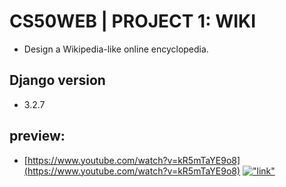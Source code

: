 # CS50WEB | PROJECT 1: WIKI

- Design a Wikipedia-like online encyclopedia.

## Django version
- 3.2.7

## preview:
- [https://www.youtube.com/watch?v=kR5mTaYE9o8](https://www.youtube.com/watch?v=kR5mTaYE9o8)
[!["link"](https://i.ytimg.com/vi/kR5mTaYE9o8/maxresdefault.jpg)](https://www.youtube.com/watch?v=kR5mTaYE9o8)
